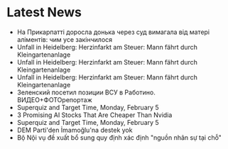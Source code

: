 # Latest News
-  На Прикарпатті доросла донька через суд вимагала від матері аліментів: чим усе закінчилося
-  Unfall in Heidelberg: Herzinfarkt am Steuer: Mann fährt durch Kleingartenanlage
-  Unfall in Heidelberg: Herzinfarkt am Steuer: Mann fährt durch Kleingartenanlage
-  Unfall in Heidelberg: Herzinfarkt am Steuer: Mann fährt durch Kleingartenanlage
-  Зеленский посетил позиции ВСУ в Работино. ВИДЕО+ФОТОрепортаж
-  Superquiz and Target Time, Monday, February 5
-  3 Promising AI Stocks That Are Cheaper Than Nvidia
-  Superquiz and Target Time, Monday, February 5
-  DEM Parti'den İmamoğlu'na destek yok
-  Bộ Nội vụ đề xuất bổ sung quy định xác định "nguồn nhân sự tại chỗ"
